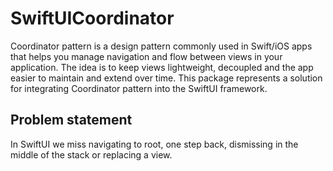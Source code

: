 # SwiftUICoordinator

Coordinator pattern is a design pattern commonly used in Swift/iOS apps that helps you manage navigation and flow between views in your application.
The idea is to keep views lightweight, decoupled and the app easier to maintain and extend over time.
This package represents a solution for integrating Coordinator pattern into the SwiftUI framework.

## Problem statement

In SwiftUI we miss navigating to root, one step back, dismissing in the middle of the stack or replacing a view.
